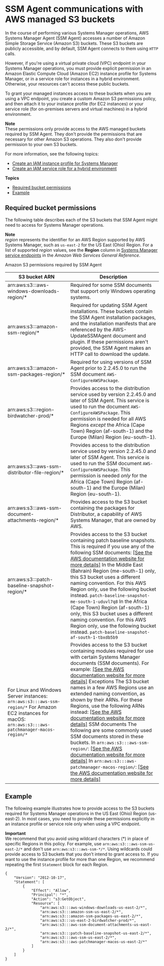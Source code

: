 # SSM Agent communications with AWS managed S3 buckets<a name="ssm-agent-minimum-s3-permissions"></a>

In the course of performing various Systems Manager operations, AWS Systems Manager Agent \(SSM Agent\) accesses a number of Amazon Simple Storage Service \(Amazon S3\) buckets\. These S3 buckets are publicly accessible, and by default, SSM Agent connects to them using `HTTP` calls\. 

However, if you're using a virtual private cloud \(VPC\) endpoint in your Systems Manager operations, you must provide explicit permission in an Amazon Elastic Compute Cloud \(Amazon EC2\) instance profile for Systems Manager, or in a service role for instances in a hybrid environment\. Otherwise, your resources can't access these public buckets\.

To grant your managed instances access to these buckets when you are using a VPC endpoint, you create a custom Amazon S3 permissions policy, and then attach it to your instance profile \(for EC2 instances\) or your service role \(for on\-premises servers and virtual machines\) in a hybrid environment\.

**Note**  
These permissions only provide access to the AWS managed buckets required by SSM Agent\. They don't provide the permissions that are necessary for other Amazon S3 operations\. They also don't provide permission to your own S3 buckets\. 

For more information, see the following topics: 
+ [Create an IAM instance profile for Systems Manager](setup-instance-profile.md)
+ [Create an IAM service role for a hybrid environment](sysman-service-role.md)

**Topics**
+ [Required bucket permissions](#ssm-agent-minimum-s3-permissions-required)
+ [Example](#ssm-agent-minimum-s3-permissions-example)

## Required bucket permissions<a name="ssm-agent-minimum-s3-permissions-required"></a>

The following table describes each of the S3 buckets that SSM Agent might need to access for Systems Manager operations\.

**Note**  
*region* represents the identifier for an AWS Region supported by AWS Systems Manager, such as `us-east-2` for the US East \(Ohio\) Region\. For a list of supported *region* values, see the **Region** column in [Systems Manager service endpoints](https://docs.aws.amazon.com/general/latest/gr/ssm.html#ssm_region) in the *Amazon Web Services General Reference*\.

Amazon S3 permissions required by SSM Agent


| S3 bucket ARN | Description | 
| --- | --- | 
| arn:aws:s3:::aws\-windows\-downloads\-region/\* |  Required for some SSM documents that support only Windows operating systems\.  | 
| arn:aws:s3:::amazon\-ssm\-region/\* | Required for updating SSM Agent installations\. These buckets contain the SSM Agent installation packages, and the installation manifests that are referenced by the AWS\-UpdateSSMAgent document and plugin\. If these permissions aren't provided, the SSM Agent makes an HTTP call to download the update\.  | 
| arn:aws:s3:::amazon\-ssm\-packages\-region/\* |  Required for using versions of SSM Agent prior to 2\.2\.45\.0 to run the SSM document `AWS-ConfigureAWSPackage`\.  | 
| arn:aws:s3:::region\-birdwatcher\-prod/\* |  Provides access to the distribution service used by version 2\.2\.45\.0 and later of SSM Agent\. This service is used to run the document `AWS-ConfigureAWSPackage`\.  This permission is needed for all AWS Regions *except* the Africa \(Cape Town\) Region \(af\-south\-1\) and the Europe \(Milan\) Region \(eu\-south\-1\)\.  | 
| arn:aws:s3:::aws\-ssm\-distributor\-file\-region/\* |  Provides access to the distribution service used by version 2\.2\.45\.0 and later of SSM Agent\. This service is used to run the SSM document `AWS-ConfigureAWSPackage`\.  This permission is needed *only* for the Africa \(Cape Town\) Region \(af\-south\-1\) and the Europe \(Milan\) Region \(eu\-south\-1\)\.  | 
| arn:aws:s3:::aws\-ssm\-document\-attachments\-region/\* |  Provides access to the S3 bucket containing the packages for Distributor, a capability of AWS Systems Manager, that are owned by AWS\.  | 
| arn:aws:s3:::patch\-baseline\-snapshot\-region/\* |  Provides access to the S3 bucket containing patch baseline snapshots\. This is required if you use any of the following SSM documents: [\[See the AWS documentation website for more details\]](http://docs.aws.amazon.com/systems-manager/latest/userguide/ssm-agent-minimum-s3-permissions.html)  In the Middle East \(Bahrain\) Region \(me\-south\-1\) only, this S3 bucket uses a different naming convention\. For this AWS Region only, use the following bucket instead\.   `patch-baseline-snapshot-me-south-1-uduvl7q8`   In the Africa \(Cape Town\) Region \(af\-south\-1\) only, this S3 bucket uses a different naming convention\. For this AWS Region only, use the following bucket instead\.   `patch-baseline-snapshot-af-south-1-tbxdb5b9`     | 
|  For Linux and Windows Server instances: `arn:aws:s3:::aws-ssm-region/*` For Amazon EC2 instances for macOS: `arn:aws:s3:::aws-patchmanager-macos-region/*`  |  Provides access to the S3 bucket containing modules required for use with certain Systems Manager documents \(SSM documents\)\. For example:  [\[See the AWS documentation website for more details\]](http://docs.aws.amazon.com/systems-manager/latest/userguide/ssm-agent-minimum-s3-permissions.html)  Exceptions The S3 bucket names in a few AWS Regions use an extended naming convention, as shown by their ARNs\. For these Regions, use the following ARNs instead:  [\[See the AWS documentation website for more details\]](http://docs.aws.amazon.com/systems-manager/latest/userguide/ssm-agent-minimum-s3-permissions.html)  SSM documents The following are some commonly used SSM documents stored in these buckets\.  In `arn:aws:s3:::aws-ssm-region/`: [\[See the AWS documentation website for more details\]](http://docs.aws.amazon.com/systems-manager/latest/userguide/ssm-agent-minimum-s3-permissions.html) In `arn:aws:s3:::aws-patchmanager-macos-region/`: [\[See the AWS documentation website for more details\]](http://docs.aws.amazon.com/systems-manager/latest/userguide/ssm-agent-minimum-s3-permissions.html)  | 

## Example<a name="ssm-agent-minimum-s3-permissions-example"></a>

The following example illustrates how to provide access to the S3 buckets required for Systems Manager operations in the US East \(Ohio\) Region \(us\-east\-2\)\. In most cases, you need to provide these permissions explicitly in an instance profile or service role only when using a VPC endpoint\.

**Important**  
We recommend that you avoid using wildcard characters \(\*\) in place of specific Regions in this policy\. For example, use `arn:aws:s3:::aws-ssm-us-east-2/*` and don't use `arn:aws:s3:::aws-ssm-*/*`\. Using wildcards could provide access to S3 buckets that you don’t intend to grant access to\. If you want to use the instance profile for more than one Region, we recommend repeating the first `Statement` block for each Region\.

```
{
    "Version": "2012-10-17",
    "Statement": [
        {
            "Effect": "Allow",
            "Principal": "*",
            "Action": "s3:GetObject",
            "Resource": [
                "arn:aws:s3:::aws-windows-downloads-us-east-2/*",
                "arn:aws:s3:::amazon-ssm-us-east-2/*",
                "arn:aws:s3:::amazon-ssm-packages-us-east-2/*",
                "arn:aws:s3:::us-east-2-birdwatcher-prod/*",
                "arn:aws:s3:::aws-ssm-document-attachments-us-east-2/*",
                "arn:aws:s3:::patch-baseline-snapshot-us-east-2/*",
                "arn:aws:s3:::aws-ssm-us-east-2/*",
                "arn:aws:s3:::aws-patchmanager-macos-us-east-2/*"
            ]
        }
    ]
}
```